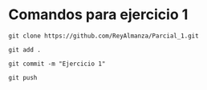 # Comandos para ejercicio 1

```
git clone https://github.com/ReyAlmanza/Parcial_1.git
```

```
git add .
```

```
git commit -m "Ejercicio 1"
```

```
git push
```